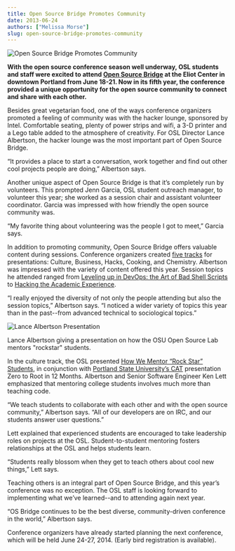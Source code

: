 ```yaml
---
title: Open Source Bridge Promotes Community
date: 2013-06-24
authors: ["Melissa Morse"]
slug: open-source-bridge-promotes-community
---
```


![Open Source Bridge Promotes Community](/images/osbridgecommunity.jpg#blog)

**With the open source conference season well underway, OSL students and staff were excited to attend
[Open Source Bridge](http://opensourcebridge.org/) at the Eliot Center in downtown Portland from June 18-21. Now in its
fifth year, the conference provided a unique opportunity for the open source community to connect and share with each
other.**

Besides great vegetarian food, one of the ways conference organizers promoted a feeling of community was with the hacker
lounge, sponsored by Intel. Comfortable seating, plenty of power strips and wifi, a 3-D printer and a Lego table added
to the atmosphere of creativity. For OSL Director Lance Albertson, the hacker lounge was the most important part of Open
Source Bridge.

“It provides a place to start a conversation, work together and find out other cool projects people are doing,”
Albertson says.

Another unique aspect of Open Source Bridge is that it’s completely run by volunteers. This prompted Jenn Garcia, OSL
student outreach manager, to volunteer this year; she worked as a session chair and assistant volunteer coordinator.
Garcia was impressed with how friendly the open source community was.

“My favorite thing about volunteering was the people I got to meet,” Garcia says.

In addition to promoting community, Open Source Bridge offers valuable content during sessions. Conference organizers
created [five tracks](http://opensourcebridge.org/events/2013/tracks) for presentations: Culture, Business, Hacks,
Cooking, and Chemistry. Albertson was impressed with the variety of content offered this year. Session topics he
attended ranged from [Leveling up in DevOps: the Art of Bad Shell Scripts](http://opensourcebridge.org/sessions/1139) to
[Hacking the Academic Experience](http://opensourcebridge.org/sessions/1083).

“I really enjoyed the diversity of not only the people attending but also the session topics,” Albertson says. “I
noticed a wider variety of topics this year than in the past--from advanced technical to sociological topics.”

![Lance Albertson Presentation](/images/lancepresentation.jpg#center)

Lance Albertson giving a presentation on how the OSU Open Source Lab mentors "rockstar" students.

In the culture track, the OSL presented [How We Mentor “Rock Star” Students](http://opensourcebridge.org/sessions/1093),
in conjunction with [Portland State University’s CAT](http://cat.pdx.edu/) presentation Zero to Root in 12 Months.
Albertson and Senior Software Engineer Ken Lett emphasized that mentoring college students involves much more than
teaching code.

“We teach students to collaborate with each other and with the open source community,” Albertson says. “All of our
developers are on IRC, and our students answer user questions.”

Lett explained that experienced students are encouraged to take leadership roles on projects at the OSL.
Student-to-student mentoring fosters relationships at the OSL and helps students learn.

“Students really blossom when they get to teach others about cool new things,” Lett says.

Teaching others is an integral part of Open Source Bridge, and this year’s conference was no exception. The OSL staff is
looking forward to implementing what we’ve learned--and to attending again next year.

“OS Bridge continues to be the best diverse, community-driven conference in the world,” Albertson says.

Conference organizers have already started planning the next conference, which will be held June 24-27, 2014. (Early
bird registration is available).
